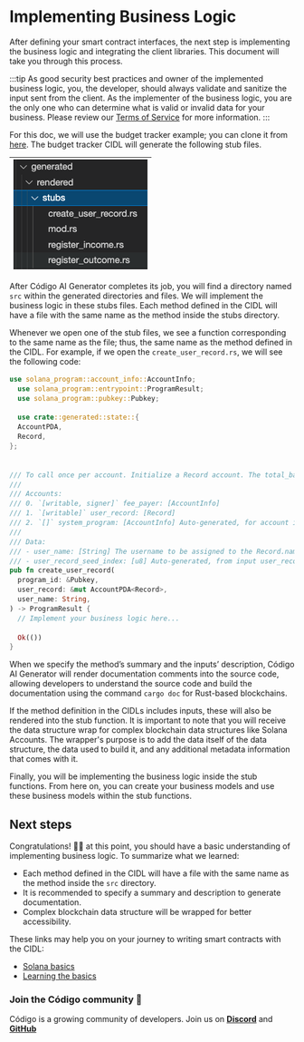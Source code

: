 # Implementing Business Logic

After defining your smart contract interfaces, the next step is implementing the business logic and integrating the
client libraries. This document will take you through this process.

:::tip
As good security best practices and owner of the implemented business logic, you, the developer, should always validate
and sanitize the input sent from the client. As the implementer of the business logic, you are the only one who can
determine what is valid or invalid data for your business. Please review
our [Terms of Service](https://codigo.ai/documents/Codigo---Terms-of-Service.pdf) for more information.
:::

For this doc, we will use the budget tracker example; you can clone it
from [here](https://github.com/Codigo-io/platform/tree/develop/examples/solana_native/budget_tracker). The budget
tracker CIDL will generate the following stub
files.

| ![Budget Tracker Stub Files](../../static/img/Budget%20Tracker%20Stub%20Files.png) |
|:-----------------------------------------------------------------------------------|

After Código AI Generator completes its job, you will find a directory named `src` within the generated directories and
files. We will implement the business logic in these stubs files. Each method defined in the CIDL will have a file with
the same name as the method inside the stubs directory.

Whenever we open one of the stub files, we see a function corresponding to the same name as the file; thus, the same
name as the method defined in the CIDL. For example, if we open the `create_user_record.rs`, we will see the following
code:

```rust showLineNumbers
use solana_program::account_info::AccountInfo;
  use solana_program::entrypoint::ProgramResult;
  use solana_program::pubkey::Pubkey;

  use crate::generated::state::{
  AccountPDA,
  Record,
};


/// To call once per account. Initialize a Record account. The total_balance of the account will be set to 0.
///
/// Accounts:
/// 0. `[writable, signer]` fee_payer: [AccountInfo]
/// 1. `[writable]` user_record: [Record]
/// 2. `[]` system_program: [AccountInfo] Auto-generated, for account initialization
///
/// Data:
/// - user_name: [String] The username to be assigned to the Record.name property
/// - user_record_seed_index: [u8] Auto-generated, from input user_record of type [Record] set the seed named index, required by the type
pub fn create_user_record(
  program_id: &Pubkey,
  user_record: &mut AccountPDA<Record>,
  user_name: String,
) -> ProgramResult {
  // Implement your business logic here...

  Ok(())
}
```

When we specify the method’s summary and the inputs’ description, Código AI Generator will render documentation comments
into the source code, allowing developers to understand the source code and build the documentation using the
command `cargo doc` for Rust-based blockchains.

If the method definition in the CIDLs includes inputs, these will also be rendered into the stub function. It is
important to note that you will receive the data structure wrap for complex blockchain data structures like Solana
Accounts. The wrapper's purpose is to add the data itself of the data structure, the data used to build it, and any
additional metadata information that comes with it.

Finally, you will be implementing the business logic inside the stub functions. From here on, you can create your
business models and use these business models within the stub functions.

## Next steps

Congratulations! 🎉👏 at this point, you should have a basic understanding of implementing business logic.
To summarize what we learned:

- Each method defined in the CIDL will have a file with the same name as the method inside the `src` directory.
- It is recommended to specify a summary and description to generate documentation.
- Complex blockchain data structure will be wrapped for better accessibility.

These links may help you on your journey to writing smart contracts with the CIDL:

- [Solana basics](../getting-started/quickstart-solana)
- [Learning the basics](../learning-the-basics)

### Join the Código community 💚

Código is a growing community of developers. Join us on
**[Discord](https://discord.gg/8XHQGS832k)**
and **[GitHub](https://github.com/Codigo-io)**
